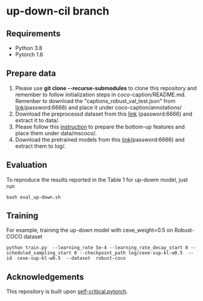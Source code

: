 # up-down-cil branch

## Requirements
- Python 3.8
- Pytorch 1.6

## Prepare data
1. Please use **git clone --recurse-submodules** to clone this repository and remember to follow initialization steps in coco-caption/README.md. Remenber to download the "captions_robust_val_test.json" from [link](https://pan.baidu.com/s/1zt9LhEqrWM-dJkQ5mrG5VQ)(password:6666) and place it under coco-caption/annotations/
2. Download the preprocessd dataset from this [link](https://pan.baidu.com/s/1rGX-18JJGq9WmDCZ_saidw) 
(password:6666) and extract it to data/.
3. Please follow this [instruction](https://github.com/ruotianluo/self-critical.pytorch/blob/master/data/README.md#convert-from-peteanderson80s-original-file) to prepare the bottom-up features and place them under data/mscoco/.
4. Download the pretrained models from this [link](https://pan.baidu.com/s/19idYT3qynu8MzKLcULS9jg)(password:6666) and extract them to log/.

## Evaluation
To reproduce the results reported in the Table 1 for up-dowm model, just run

```
bash eval_up-down.sh
```

## Training
For example, training the up-down model with cexe_weight=0.5 on Robust-COCO dataset
```
python train.py  --learning_rate 5e-4 --learning_rate_decay_start 0 --scheduled_sampling_start 0 --checkpoint_path log/cexe-sup-kl-w0.5  --id  cexe-sup-kl-w0.5  --dataset  robust-coco
```

## Acknowledgements
This repository is built upon [self-critical.pytorch](https://github.com/ruotianluo/self-critical.pytorch).
